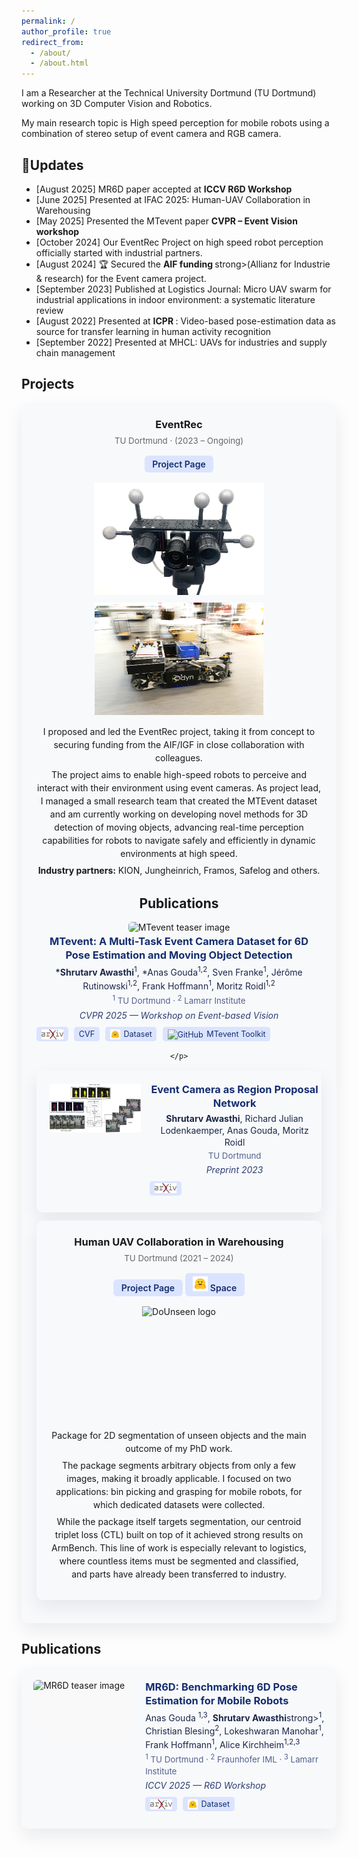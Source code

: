 ```yaml
---
permalink: /
author_profile: true
redirect_from: 
  - /about/
  - /about.html
---
```


I am a Researcher at the Technical University Dortmund (TU Dortmund) working on 3D Computer Vision and Robotics.  

My main research topic is High speed perception for mobile robots using a combination of stereo setup of event camera and RGB camera. 

## 📰Updates 

<ul class="small">
<li>[August 2025] MR6D paper accepted at <strong>ICCV R6D Workshop</strong></li>
<li>[June 2025] Presented at IFAC 2025: Human-UAV Collaboration in Warehousing</li>  
<li>[May 2025] Presented the MTevent paper <strong> CVPR – Event Vision workshop</strong></li>
<li>[October 2024] Our EventRec Project on high speed robot perception officially started with industrial partners.</li>
<li>[August 2024] 🏆 Secured the <strong> AIF funding </strong>strong>(Allianz for Industrie & research) for the Event camera project.</li>
<li>[September 2023] Published at Logistics Journal: Micro UAV swarm for industrial applications in indoor environment: a systematic literature review</li>
<li>[August 2022] Presented at <strong>ICPR </strong>: Video-based pose-estimation data as source for transfer learning in human activity recognition</li>
<li>[September 2022] Presented at MHCL: UAVs for industries and supply chain management</li>
  
</ul>


## Projects
<section class="projects">

<!-- Project: EventRec -->
<div class="project-item" style="text-align:center; margin:0.8rem 0; padding:1.5rem; border-radius:10px; background:#f8f9fb; box-shadow:0 12px 28px rgba(15,30,65,0.08);">
  <h3 style="margin:0 0 0.5rem 0;">
    EventRec <span style="font-size:0.9em; color:#666; font-weight:normal;"></span>
  </h3>
  <p style="margin:0 0 1rem 0; font-size:0.95em; color:#666;">
    TU Dortmund · (2023 – Ongoing)
  </p>
  <p style="margin:0.25rem 0 1rem 0;">
    <a href="https://flw.mb.tu-dortmund.de/research/research-projects/eventrec" target="_blank" rel="noopener"
       style="display:inline-block; background:#dbe4ff; color:#142d6f; padding:0.35em 0.9em; border-radius:0.4em; text-decoration:none; font-weight:600;">
      Project Page
    </a>
  </p>
  <div class="project-images" style="display:flex; justify-content:center; gap:0.75rem; flex-wrap:wrap; margin:0 auto 1rem auto; max-width:1000px;">
  <img src="/images_content/eventrec_cam_system.jpg" alt="EventRec camera system"
       loading="lazy"
       style="height:180px; width:auto;">
  <img src="/images_content/EventRec.jpg" alt="EventRec O³dyn robot"
       loading="lazy"
       style="height:180px; width:auto;">
  </div>
  <div class="project-desc" style="max-width:900px; margin:0 auto; line-height:1.5;">
    <p style="margin:0.4rem 0;">
      I proposed and led the EventRec project, taking it from concept to securing funding from the AIF/IGF in close collaboration with colleagues. 
    </p>
    <p style="margin:0.4rem 0;">
      The project aims to enable high-speed robots to perceive and interact with their environment using event cameras. As project lead, I managed a small research team that created the MTEvent dataset and am currently working on developing novel methods for 3D detection of moving objects, advancing real-time perception capabilities for robots to navigate safely and efficiently in dynamic environments at high speed.
    </p>
    <p style="margin:0.4rem 0;">
      <strong>Industry partners:</strong> KION, Jungheinrich, Framos, Safelog and others.
    </p>
  </div>
  
<h2>Publications</h2> 

<!-- MTevent 
  <!-- Left: 2:3 image box -->
  <div class="pub-thumb" style="position:relative; display:inline-block; background:#f9f9f9; border-radius:6px; overflow:hidden;">
  <img src="/images_content/MTevent_object.gif" alt="MTevent teaser image" loading="lazy"
       style="max-width:100%; height:auto; display:block;">
</div>

  <!-- Right: paper info -->
  <div class="pub-meta" style="line-height:1.35;">
    <h3 class="pub-title" style="margin:0 0 0.3em 0; color:#142d6f;">
      <a href="https://arxiv.org/abs/2504.02812" style="color:#142d6f; text-decoration:none;" target="_blank" rel="noopener">
        MTevent: A Multi-Task Event Camera Dataset for 6D Pose Estimation and Moving Object Detection
      </a>
    </h3>
    <p class="pub-authors" style="margin:0.2em 0; color:#1b2747;">
      <span style="font-weight:600;">*</span><strong>Shrutarv Awasthi</strong><sup>1</sup>, 
      *Anas Gouda<sup>1,2</sup>, 
      Sven Franke<sup>1</sup>, Jérôme Rutinowski<sup>1,2</sup>, 
      Frank Hoffmann<sup>1</sup>, Moritz Roidl<sup>1,2</sup>
    </p>
    <p class="pub-affiliations" style="margin:0.2em 0; font-size:0.95em; color:#53618f;">
      <sup>1</sup> TU Dortmund · <sup>2</sup> Lamarr Institute
    </p>
    <p class="pub-venue" style="margin:0.3em 0; font-style:italic; color:#2d3f74;">
      CVPR 2025 — Workshop on Event-based Vision
    </p>
    <p class="pub-links" style="margin:0.6em 0; display:flex; flex-wrap:wrap; gap:0.6rem;">
      <a href="https://arxiv.org/abs/2504.02812" target="_blank" rel="noopener"
         style="background:#dbe4ff; color:#142d6f; padding:0.25em 0.6em; border-radius:0.35em; font-size:0.9em; text-decoration:none; display:inline-flex; align-items:center; gap:0.35rem;">
         <img src="/images_content/arxiv-logo.png" alt="arXiv" style="height:16px;">
      </a>
      <a href="https://openaccess.thecvf.com/content/CVPR2025W/EventVision/html/Awasthi_MTevent_A_Multi-Task_Event_Camera_Dataset_for_6D_Pose_Estimation_CVPRW_2025_paper.html" target="_blank" rel="noopener"
         style="background:#dbe4ff; color:#142d6f; padding:0.25em 0.6em; border-radius:0.35em; font-size:0.9em; text-decoration:none; display:inline-flex; align-items:center; gap:0.35rem;">
         CVF
      </a>
      <a href="https://huggingface.co/datasets/anas-gouda/mtevent" target="_blank" rel="noopener"
         style="background:#dbe4ff; color:#142d6f; padding:0.25em 0.6em; border-radius:0.35em; font-size:0.9em; text-decoration:none; display:inline-flex; align-items:center; gap:0.35rem;">
         <img src="/images_content/hf-logo.png" alt="Hugging Face" style="height:16px;"> Dataset
      </a>
      </a>
      <a href="https:https://github.com/shrutarv/MTevent_toolkit" target="_blank" rel="noopener"
         style="background:#dbe4ff; color:#142d6f; padding:0.25em 0.6em; border-radius:0.35em; font-size:0.9em; text-decoration:none; display:inline-flex; align-items:center; gap:0.35rem;">
         <img src="/images_content/github-logo.png" alt="GitHub" style="height:16px;">MTevent Toolkit
      </a>
      
    </p>
  </div>
  
<!-- Event Camera as Region Proposal Network -->
<div id="event_roi" class="pub-item" style="display:grid; grid-template-columns:35% 65%; gap:1rem; align-items:start; margin:0.8rem 0; background:#f8f9fb; border-radius:10px; padding:1.2rem; box-shadow:0 12px 28px rgba(15,30,65,0.08);">
  <!-- Left: thumbnail -->
  <div class="pub-thumb" style="width:100%; text-align:center;">
    <img src="/images_content/Event_as_ROI.png" alt="Event Camera as RPN teaser image" loading="lazy"
         style="width:100%; height:auto; border-radius:6px; background:#f9f9f9; padding:2px;">
  </div>
  <!-- Right: paper info -->
  <div class="pub-meta" style="line-height:1.35;">
    <h3 class="pub-title" style="margin:0 0 0.3em 0; color:#142d6f;">
      <a href="https://arxiv.org/abs/2305.00718" style="color:#142d6f; text-decoration:none;" target="_blank" rel="noopener">
        Event Camera as Region Proposal Network
      </a>
    </h3>
    <!-- Authors -->
    <p class="pub-authors" style="margin:0.2em 0; color:#1b2747;">
      <strong>Shrutarv Awasthi</strong>, Richard Julian Lodenkaemper, Anas Gouda, Moritz Roidl
    </p>
    <p class="pub-affiliations" style="margin:0.2em 0; font-size:0.95em; color:#53618f;">
      TU Dortmund
    </p>
    <p class="pub-venue" style="margin:0.3em 0; font-style:italic; color:#2d3f74;">
      Preprint 2023
    </p>
    <p class="pub-links" style="margin:0.6em 0; display:flex; flex-wrap:wrap; gap:0.6rem;">
      <a href="https://arxiv.org/abs/2305.00718" target="_blank" rel="noopener"
         style="background:#dbe4ff; color:#142d6f; padding:0.25em 0.6em; border-radius:0.35em; font-size:0.9em; text-decoration:none; display:inline-flex; align-items:center; gap:0.35rem;">
         <img src="/images_content/arxiv-logo.png" alt="arXiv" style="height:16px;">
      </a>
    </p>
  </div>
</div>

<!-- Project: Human UAV Collaboration in Warehousing -->
<div class="project-item" style="text-align:center; margin:0.8rem 0; padding:1.5rem; border-radius:10px; background:#f8f9fb; box-shadow:0 12px 28px rgba(15,30,65,0.08);">
  <h3 style="margin:0 0 0.5rem 0;">
    Human UAV Collaboration in Warehousing <span style="font-size:0.9em; color:#666; font-weight:normal;"></span>
  </h3>
  <p style="margin:0 0 1rem 0; font-size:0.95em; color:#666;">
    TU Dortmund (2021 – 2024)
  </p>
  <p style="margin:0.25rem 0 1rem 0;">
    <a href="https://github.com/AnasIbrahim/image_agnostic_segmentation" target="_blank" rel="noopener"
       style="display:inline-block; background:#dbe4ff; color:#142d6f; padding:0.35em 0.9em; border-radius:0.4em; text-decoration:none; font-weight:600;">
      Project Page
    </a>
    <a href="https://huggingface.co/spaces/anas-gouda/dounseen" target="_blank" rel="noopener"
       style="display:inline-block; background:#dbe4ff; color:#142d6f; padding:0.35em 0.9em; border-radius:0.4em; text-decoration:none; font-weight:600;">
       <img src="/images_content/hf-logo.png" alt="Hugging Face" style="height:24px;"> Space
    </a>
  </p>
  <div class="project-images" style="display:flex; justify-content:center; gap:0.75rem; flex-wrap:wrap; margin:0 auto 1rem auto; max-width:1000px;">
    <img src="/images_content/dounseen_logo_10.jpg" alt="DoUnseen logo"
         loading="lazy"
         style="height:180px; width:auto;">
  </div>
  <div class="project-desc" style="max-width:900px; margin:0 auto; line-height:1.5;">
    <p style="margin:0.4rem 0;">Package for 2D segmentation of unseen objects and the main outcome of my PhD work.</p>
    <p style="margin:0.4rem 0;">The package segments arbitrary objects from only a few images, making it broadly applicable. I focused on two applications: bin picking and grasping for mobile robots, for which dedicated datasets were collected.</p>
    <p style="margin:0.4rem 0;">While the package itself targets segmentation, our centroid triplet loss (CTL) built on top of it achieved strong results on ArmBench. This line of work is especially relevant to logistics, where countless items must be segmented and classified, and parts have already been transferred to industry.</p>
  </div>
    
</div>


</section>


## Publications

<section class="publications">

<!-- MR6D -->
<div id="mr6d" class="pub-item" style="display:grid; grid-template-columns:35% 65%; gap:1rem; align-items:start; margin:0.8rem 0; background:#f8f9fb; border-radius:10px; padding:1.2rem; box-shadow:0 12px 28px rgba(15,30,65,0.08);">
  <!-- Left: 16:9 image box -->
  <div class="pub-thumb" style="position:relative; width:100%; aspect-ratio:16/9; background:#f9f9f9; border-radius:6px; overflow:hidden; display:flex; align-items:center; justify-content:center;">
    <img src="/images_content/MR6D_optimized.gif" alt="MR6D teaser image" loading="lazy"
         style="width:100%; height:100%; object-fit:contain;">
  </div>
  <!-- Right: paper info -->
  <div class="pub-meta" style="line-height:1.35;">
    <h3 class="pub-title" style="margin:0 0 0.3em 0; color:#142d6f;">
      <a href="https://arxiv.org/abs/2508.13775" style="color:#142d6f; text-decoration:none;" target="_blank" rel="noopener">
        MR6D: Benchmarking 6D Pose Estimation for Mobile Robots
      </a>
    </h3>
    <p class="pub-authors" style="margin:0.2em 0; color:#1b2747;">
      Anas Gouda <sup>1,3</sup>, <strong>Shrutarv Awasthi</strong>strong><sup>1</sup>,
      Christian Blesing<sup>2</sup>, Lokeshwaran Manohar<sup>1</sup>, 
      Frank Hoffmann<sup>1</sup>, Alice Kirchheim<sup>1,2,3</sup>
    </p>
    <p class="pub-affiliations" style="margin:0.2em 0; font-size:0.95em; color:#53618f;">
      <sup>1</sup> TU Dortmund · <sup>2</sup> Fraunhofer IML · <sup>3</sup> Lamarr Institute
    </p>
    <p class="pub-venue" style="margin:0.3em 0; font-style:italic; color:#2d3f74;">
      ICCV 2025 — R6D Workshop
    </p>
    <p class="pub-links" style="margin:0.6em 0; display:flex; flex-wrap:wrap; gap:0.6rem;">
      <a href="https://arxiv.org/abs/2508.13775" target="_blank" rel="noopener"
         style="background:#dbe4ff; color:#142d6f; padding:0.25em 0.6em; border-radius:0.35em; font-size:0.9em; text-decoration:none; display:inline-flex; align-items:center; gap:0.35rem;">
         <img src="/images_content/arxiv-logo.png" alt="arXiv" style="height:16px;">
      </a>
      <a href="https://huggingface.co/datasets/anas-gouda/mr6d" target="_blank" rel="noopener"
         style="background:#dbe4ff; color:#142d6f; padding:0.25em 0.6em; border-radius:0.35em; font-size:0.9em; text-decoration:none; display:inline-flex; align-items:center; gap:0.35rem;">
         <img src="/images_content/hf-logo.png" alt="Hugging Face" style="height:16px;"> Dataset
      </a>
    </p>
  </div>
</div>
</section>
